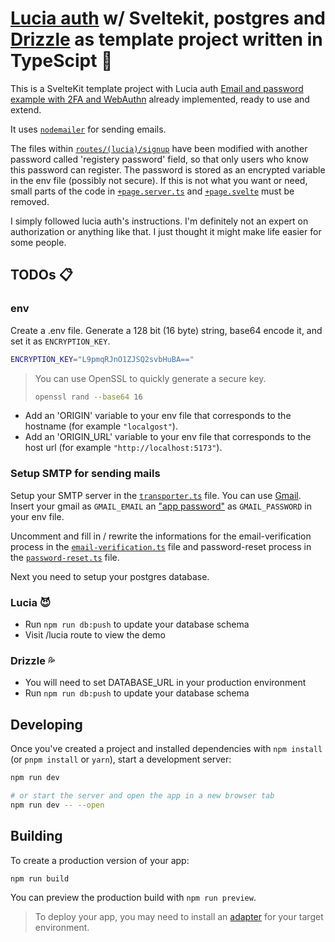 # [Lucia auth](https://lucia-auth.com) w/ Sveltekit, postgres and [Drizzle](https://orm.drizzle.team) as template project written in TypeScipt :revolving_hearts:

This is a SvelteKit template project with Lucia auth [Email and password example with 2FA and WebAuthn](https://lucia-auth.com/examples/email-password-2fa-webauthn) already implemented, ready to use and extend.

It uses [`nodemailer`](https://www.nodemailer.com) for sending emails.

The files within [`routes/(lucia)/signup`](src/routes/(lucia)/signup) have been modified with another password called 'registery password' field, so that only users who know this password can register. The password is stored as an encrypted variable in the env file (possibly not secure). 
If this is not what you want or need, small parts of the code in [`+page.server.ts`](src/routes/(lucia)/signup/+page.server.ts) and [`+page.svelte`](src/routes/(lucia)/signup/+page.svelte) must be removed.

I simply followed lucia auth's instructions. I'm definitely not an expert on authorization or anything like that. I just thought it might make life easier for some people.

## TODOs :clipboard:

### env

Create a .env file. Generate a 128 bit (16 byte) string, base64 encode it, and set it as `ENCRYPTION_KEY`.

```bash
ENCRYPTION_KEY="L9pmqRJnO1ZJSQ2svbHuBA=="
```

> You can use OpenSSL to quickly generate a secure key.
>
> ```bash
> openssl rand --base64 16
> ```


- Add an 'ORIGIN' variable to your env file that corresponds to the hostname (for example `"localgost"`).
- Add an 'ORIGIN_URL' variable to your env file that corresponds to the host url (for example `"http://localhost:5173"`).

### Setup SMTP for sending mails

Setup your SMTP server in the [`transporter.ts`](src/lib/server/transporter.ts) file. You can use [Gmail](https://support.google.com/a/answer/176600). Insert your gmail as `GMAIL_EMAIL` an ["app password"](https://support.google.com/mail/answer/185833?hl=en&sjid=4253428048818908293-EU) as `GMAIL_PASSWORD` in your env file.

Uncomment and fill in / rewrite the informations for the email-verification process in the [`email-verification.ts`](src/lib/server/email-verification.ts) file and password-reset process in the [`password-reset.ts`](src/lib/server/password-reset.ts) file.

Next you need to setup your postgres database.

### Lucia :smiling_imp:
- Run `npm run db:push` to update your database schema
- Visit /lucia route to view the demo

### Drizzle :sweat_drops:
- You will need to set DATABASE_URL in your production environment
- Run `npm run db:push` to update your database schema

## Developing

Once you've created a project and installed dependencies with `npm install` (or `pnpm install` or `yarn`), start a development server:

```bash
npm run dev

# or start the server and open the app in a new browser tab
npm run dev -- --open
```

## Building

To create a production version of your app:

```bash
npm run build
```

You can preview the production build with `npm run preview`.

> To deploy your app, you may need to install an [adapter](https://svelte.dev/docs/kit/adapters) for your target environment.
